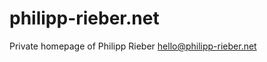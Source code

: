 philipp-rieber.net
==================

Private homepage of Philipp Rieber <hello@philipp-rieber.net>
